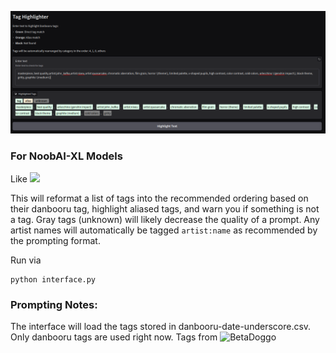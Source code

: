 ![Alt text](https://raw.githubusercontent.com/CoffeeVampir3/NoobAIXLPromptRecombobulator/2788e2c26a5dfec49ab01ec375323ae8e527629e/image.png)

### For NoobAI-XL Models
Like ![](https://huggingface.co/Laxhar/noobai-XL-Vpred-1.0)

This will reformat a list of tags into the recommended ordering based on their danbooru tag, highlight aliased tags, and warn you if something is not a tag. Gray tags (unknown) will likely decrease the quality of a prompt. Any artist names will automatically be tagged `artist:name` as recommended by the prompting format. 

Run via
```
python interface.py
```

### Prompting Notes:

The interface will load the tags stored in danbooru-date-underscore.csv. Only danbooru tags are used right now. Tags from ![BetaDoggo](https://github.com/BetaDoggo/danbooru-tag-list)
